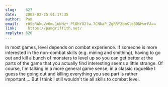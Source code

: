 ```yaml
---
slug:    627
date:    2008-02-25 01:17:35
author:  Pam
email:   r0SoRAkuVv6m.1uNHz+_PlOhYO2lw.7CNkaP_ZgRRY2bmKleBDNMwrFA==
link:     https://pamgriffith.net/
replyto: 626
...
```


In most games, level depends on combat experience.  If someone is more
interested in the non-combat skills (e.g. mining and smithing), having
to go out and kill a bunch of monsters to level up so you can get
better at the parts of the game that you actually find interesting
seems a little strange.  Of course, I'm talking in a more general game
sense, in a classic roguelike I guess the going out and killing
everything you see part is rather important....  But I think I still
wouldn't tie all skills to combat level.
